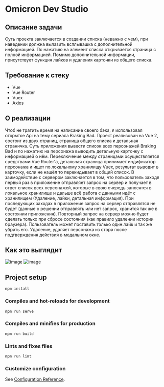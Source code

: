 # Omicron Dev Studio

## Описание задачи

  Суть проекта заключается в создании списка (неважно с чем), при наведении должна вылазить всплывашка с дополнительной информацией. По нажатию на элемент списка открывается страница с полной информацией. Помимо дополнительной информации, присутствует функция лайков и удаления карточки из общего списка.

## Требование к стеку

- Vue
- Vue Router
- Vuex
- Axios

## О реализации

  Чтоб не тратить время на написание своего бэка, я использовал открытое Api на тему сериала Braking Bad. Проект реализован на Vue 2, состоит из двух страниц, страница общего списка и детальная страничка. Суть приложения вывести список всех персонажей Braking Bad и по нажатию на персонажа выводить детальную карточку с информацией о нём.
  Переключение между страницами осуществляется средствами Vue Router'а, детальная страница принимает индификатор персонажа и ищет по локальному хранилищу Vuex, результат выводит в карточку, если не нашёл то перекидывает в общий список. В заимодействие с сервером заключается в том, что пользователь заходя первый раз в приложение отправляет запрос на сервер и получает в ответ список всех персонажей, которые в свою очередь заносятся в локальное хранилище и дальше всё работа с данными идёт с хранилищем (Удаление, лайки, детальная информация). При последующих заходах в приложение запрос на сервер отправлятся не будет (данные о решении отправлять или нет запрос, хранится так же в состоянии приложения). Повторный запрос на сервер можно будет сделать только при сбросе состояния (как правило удалении истории браузера). Пользователь может поставить только один лайк и так же убрать его. Удаление, удаляет персонажа из стора после подтверждения действия в модальном окне.
  
## Как это выглядит

![image](https://user-images.githubusercontent.com/71668336/120631831-f8885e80-c470-11eb-9a18-a7ffba4c3e16.png)
![image](https://user-images.githubusercontent.com/71668336/120632028-34232880-c471-11eb-875e-357424a7f434.png)





## Project setup
```
npm install
```

### Compiles and hot-reloads for development
```
npm run serve
```

### Compiles and minifies for production
```
npm run build
```

### Lints and fixes files
```
npm run lint
```

### Customize configuration
See [Configuration Reference](https://cli.vuejs.org/config/).
